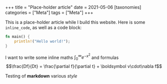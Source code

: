 +++
title = "Place-holder article"
date = 2021-05-06
[taxonomies]
categories = ["Meta"]
tags = ["Meta"]
+++

This is a place-holder article while I build this website.
Here is some `inline_code`, as well as a code block:

```rust
fn main() {
    println!("Hello world!");
}
```

I want to write some inline maths $\int_0^\infty e^{-x^2}$ and formulas
$$\frac{Df}{Dt} = \frac{\partial f}{\partial t} + \boldsymbol v\cdot\nabla f$$

Testing of **markdown** various *style*
